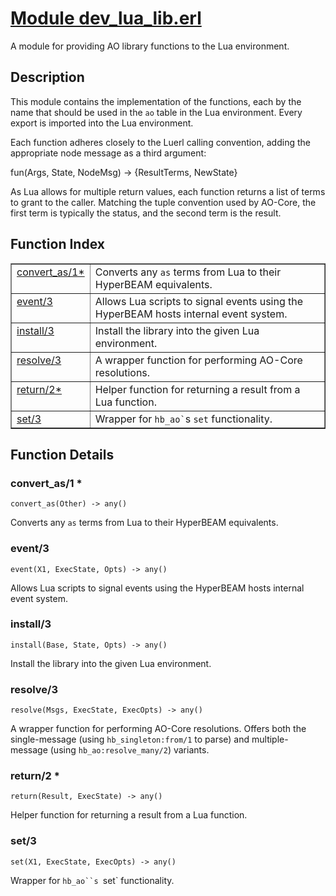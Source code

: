 # [Module dev_lua_lib.erl](https://github.com/permaweb/HyperBEAM/blob/main/src/dev_lua_lib.erl)




A module for providing AO library functions to the Lua environment.

<a name="description"></a>

## Description ##

This module contains the implementation of the functions, each by the name
that should be used in the `ao` table in the Lua environment. Every export
is imported into the Lua environment.

Each function adheres closely to the Luerl calling convention, adding the
appropriate node message as a third argument:

fun(Args, State, NodeMsg) -> {ResultTerms, NewState}

As Lua allows for multiple return values, each function returns a list of
terms to grant to the caller. Matching the tuple convention used by AO-Core,
the first term is typically the status, and the second term is the result.<a name="index"></a>

## Function Index ##


<table width="100%" border="1" cellspacing="0" cellpadding="2" summary="function index"><tr><td valign="top"><a href="#convert_as-1">convert_as/1*</a></td><td>Converts any <code>as</code> terms from Lua to their HyperBEAM equivalents.</td></tr><tr><td valign="top"><a href="#event-3">event/3</a></td><td>Allows Lua scripts to signal events using the HyperBEAM hosts internal
event system.</td></tr><tr><td valign="top"><a href="#install-3">install/3</a></td><td>Install the library into the given Lua environment.</td></tr><tr><td valign="top"><a href="#resolve-3">resolve/3</a></td><td>A wrapper function for performing AO-Core resolutions.</td></tr><tr><td valign="top"><a href="#return-2">return/2*</a></td><td>Helper function for returning a result from a Lua function.</td></tr><tr><td valign="top"><a href="#set-3">set/3</a></td><td>Wrapper for <code>hb_ao`</code>s <code>set</code> functionality.</td></tr></table>


<a name="functions"></a>

## Function Details ##

<a name="convert_as-1"></a>

### convert_as/1 * ###

`convert_as(Other) -> any()`

Converts any `as` terms from Lua to their HyperBEAM equivalents.

<a name="event-3"></a>

### event/3 ###

`event(X1, ExecState, Opts) -> any()`

Allows Lua scripts to signal events using the HyperBEAM hosts internal
event system.

<a name="install-3"></a>

### install/3 ###

`install(Base, State, Opts) -> any()`

Install the library into the given Lua environment.

<a name="resolve-3"></a>

### resolve/3 ###

`resolve(Msgs, ExecState, ExecOpts) -> any()`

A wrapper function for performing AO-Core resolutions. Offers both the
single-message (using `hb_singleton:from/1` to parse) and multiple-message
(using `hb_ao:resolve_many/2`) variants.

<a name="return-2"></a>

### return/2 * ###

`return(Result, ExecState) -> any()`

Helper function for returning a result from a Lua function.

<a name="set-3"></a>

### set/3 ###

`set(X1, ExecState, ExecOpts) -> any()`

Wrapper for `hb_ao``s `set` functionality.


